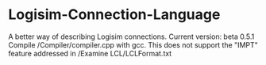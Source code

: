 # Logisim-Connection-Language
 A better way of describing Logisim connections.
 Current version: beta 0.5.1
 Compile /Compiler/compiler.cpp with gcc. 
 This does not support the "IMPT" feature addressed in /Examine LCL/LCLFormat.txt
